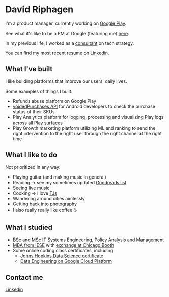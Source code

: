 # David Riphagen

I'm a product manager, currently working on [Google Play](https://play.google.com/store?hl=en).

See what it's like to be a PM at Google (featuring me) [here](https://www.youtube.com/watch?v=MIq7oqgIZUw).

In my previous life, I worked as a [consultant](https://www.mckinsey.com) on tech strategy.

You can find my most recent resume on [Linkedin](https://www.linkedin.com/in/david-riphagen-2bb3435).


## What I've built

I like building platforms that improve our users' daily lives.

Some examples of things I built:

- Refunds abuse platform on Google Play
- [voidedPurchases API](https://developers.google.com/android-publisher/voided-purchases) for Android developers to check the purchase status of their SKUs
- Play Analytics platform for logging, processing and visualizing Play logs across all Play surfaces
- Play Growth marketing platform utilizing ML and ranking to send the right intervention to the right user through the right channel at the right time

## What I like to do

Not prioritized in any way:

- Playing guitar (and making music in general)
- Reading -> see my sometimes updated [Goodreads list](https://www.goodreads.com/widgets/user_update_widget?height=400&num_updates=5&user=10448485)
- Seeing live music
- Cooking -> I love [TJs](https://www.traderjoes.com/)
- Wandering around cities aimlessly
- Getting back into [photography](https://www.eyeem.com/u/davidriphagen)
- I also really really like coffee :coffee:

## What I studied

- [BSc](https://www.tudelft.nl/en/education/programmes/bachelors/tb/bsc-technische-bestuurskunde/) and [MSc](https://www.tudelft.nl/onderwijs/opleidingen/masters/cosem/msc-complex-systems-engineering-and-management/) IT Systems Engineering, Policy Analysis and Management
- [MBA from IESE](https://mba.iese.edu/) with [exchange at Chicago Booth](https://www.chicagobooth.edu/programs/full-time/academics/international-studies/ibep)
- Some online coding class certificates, including:
    * [Johns Hopkins Data Science certificate](https://www.coursera.org/account/accomplishments/specialization/N5E5W5LWR38J)
    * [Data Engineering on Google Cloud Platform](https://www.coursera.org/specializations/gcp-data-machine-learning?utm_source=googlecloud&utm_medium=institutions&utm_campaign=GoogleCloud_Training_DE_specialization)

## Contact me

[Linkedin](https://www.linkedin.com/in/david-riphagen-2bb3435)
